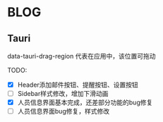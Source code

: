 # BLOG

## Tauri

data-tauri-drag-region 代表在应用中，该位置可拖动

TODO:

- [x] Header添加邮件按钮、提醒按钮、设置按钮
- [ ] Sidebar样式修改，增加下滑动画
- [x] 人员信息界面基本完成，还差部分功能的bug修复
- [ ] 人员信息界面bug修复，样式修改
